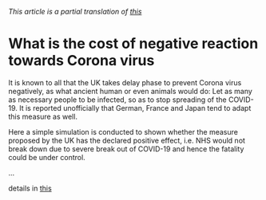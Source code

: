 *This article is a partial translation of [this](https://zhuanlan.zhihu.com/p/113031098)*

# What is the cost of negative reaction towards Corona virus

It is known to all that the UK takes delay phase to prevent Corona virus negatively, as what ancient human or even animals would do: Let as many as necessary people to be infected, so as to stop spreading of the COVID-19. It is reported unofficially that German, France and Japan tend to adapt this measure as well.

Here a simple simulation is conducted to shown whether the measure proposed by the UK has the declared positive effect, i.e. NHS would not break down due to severe break out of COVID-19 and hence the fatality could be under control.

...

details in [this](https://github.com/JRY-Zheng/COVID-19/blob/master/uk-model.ipynb)
